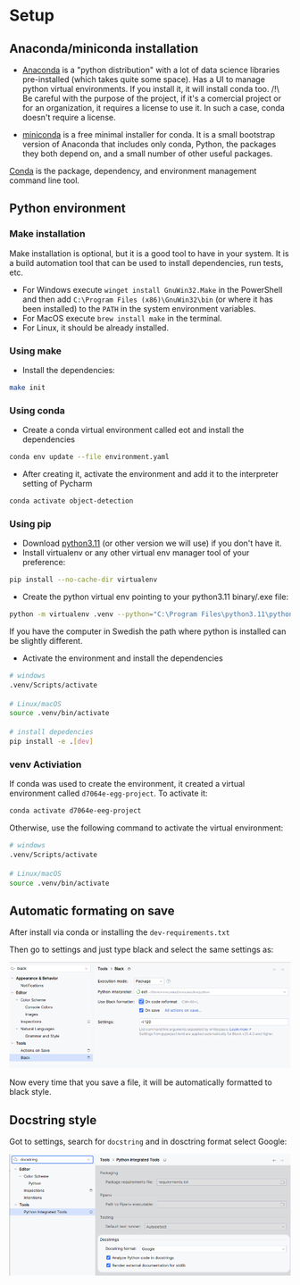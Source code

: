 # Setup

## Anaconda/miniconda installation

- [Anaconda](https://www.anaconda.com/download) is a "python distribution" with a lot of data science libraries
pre-installed (which takes quite some space). Has a UI to manage python virtual environments. If you install it,
it will install conda too. /!\ Be careful with the purpose of the project, if it's a comercial project or for an
organization, it requires a license to use it. In such a case, conda doesn't require a license.

- [miniconda](https://docs.anaconda.com/free/miniconda/) is a free minimal installer for conda. It is a small bootstrap
version of Anaconda that includes only conda, Python, the packages they both depend on, and a small number of other
useful packages.

[Conda](https://docs.conda.io/projects/conda/en/stable/user-guide/getting-started.html) is the package, dependency, 
and environment management command line tool.


## Python environment

### Make installation

Make installation is optional, but it is a good tool to have in your system. It is a build automation tool that can be
used to install dependencies, run tests, etc.

- For Windows execute `winget install GnuWin32.Make` in the PowerShell and then add `C:\Program Files (x86)\GnuWin32\bin` 
(or where it has been installed) to the `PATH` in the system environment variables.
- For MacOS execute `brew install make` in the terminal.
- For Linux, it should be already installed.

### Using make


- Install the dependencies:

```bash
make init
```


### Using conda

- Create a conda virtual environment called eot and install the dependencies

```bash
conda env update --file environment.yaml
```

- After creating it, activate the environment and add it to the interpreter setting of Pycharm

```bash
conda activate object-detection
```

### Using pip

- Download [python3.11](https://www.python.org/downloads/) (or other version we will use) if you don't have it.
- Install virtualenv or any other virtual env manager tool of your preference:

```bash
pip install --no-cache-dir virtualenv
```

- Create the python virtual env pointing to your python3.11 binary/.exe file:

```bash
python -m virtualenv .venv --python="C:\Program Files\python3.11\python.exe"
```

If you have the computer in Swedish the path where python is installed can be slightly different.

- Activate the environment and install the dependencies

```bash
# windows
.venv/Scripts/activate

# Linux/macOS
source .venv/bin/activate

# install depedencies
pip install -e .[dev]
```

### venv Activiation

If conda was used to create the environment, it created a virtual environment called `d7064e-egg-project`. To activate it:

```bash
conda activate d7064e-eeg-project
```

Otherwise, use the following command to activate the virtual environment:

```bash
# windows
.venv/Scripts/activate

# Linux/macOS
source .venv/bin/activate
```

## Automatic formating on save

After install via conda or installing the `dev-requirements.txt`

Then go to settings and just type black and select the same settings as:

![](attachments/black_on_save.png)

Now every time that you save a file, it will be automatically formatted to black style.

## Docstring style

Got to settings, search for `docstring` and in dosctring format select Google:

![](attachments/change_docstring_style.png)
